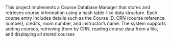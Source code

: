 This project implements a Course Database Manager that stores and retrieves course information using a hash table-like data structure. Each course entry includes details such as the Course ID, CRN (course reference number), credits, room number, and instructor’s name. The system supports adding courses, retrieving them by CRN, reading course data from a file, and displaying all stored courses
